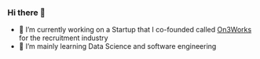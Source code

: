 ### Hi there 👋

- 🔭 I’m currently working on a Startup that I co-founded called [On3Works](https://www.on3works.com/) for the recruitment industry  
- 🌱 I’m mainly learning Data Science and software engineering 

<!--
**BubbaTam/BubbaTam** is a ✨ _special_ ✨ repository because its `README.md` (this file) appears on your GitHub profile.

Here are some ideas to get you started:

- 🔭 I’m currently working on ...
- 🌱 I’m currently learning ...
- 👯 I’m looking to collaborate on ...
- 🤔 I’m looking for help with ...
- 💬 Ask me about ...
- 📫 How to reach me: ...
- 😄 Pronouns: ...
- ⚡ Fun fact: ...
-->
